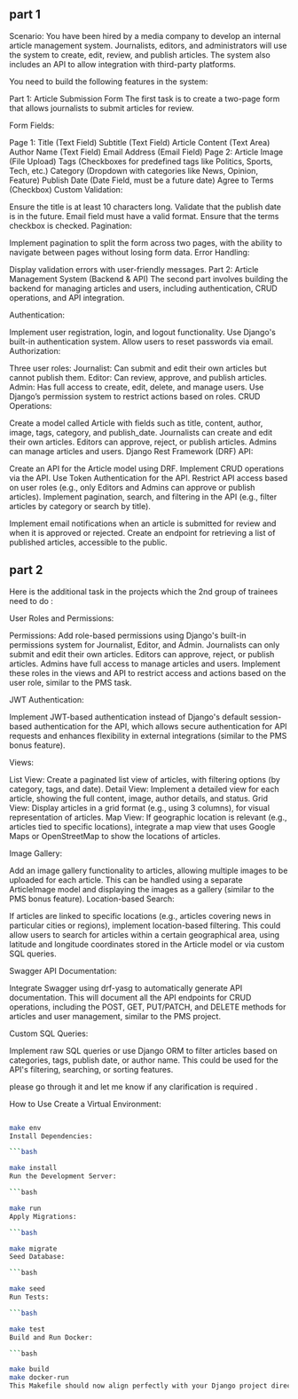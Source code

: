 ## part 1 

Scenario: You have been hired by a media company to develop an internal article management system. Journalists, editors, and administrators will use the system to create, edit, review, and publish articles. The system also includes an API to allow integration with third-party platforms.

You need to build the following features in the system:

Part 1: Article Submission Form
The first task is to create a two-page form that allows journalists to submit articles for review.

Form Fields:

Page 1:
Title (Text Field)
Subtitle (Text Field)
Article Content (Text Area)
Author Name (Text Field)
Email Address (Email Field)
Page 2:
Article Image (File Upload)
Tags (Checkboxes for predefined tags like Politics, Sports, Tech, etc.)
Category (Dropdown with categories like News, Opinion, Feature)
Publish Date (Date Field, must be a future date)
Agree to Terms (Checkbox)
Custom Validation:

Ensure the title is at least 10 characters long.
Validate that the publish date is in the future.
Email field must have a valid format.
Ensure that the terms checkbox is checked.
Pagination:

Implement pagination to split the form across two pages, with the ability to navigate between pages without losing form data.
Error Handling:

Display validation errors with user-friendly messages.
Part 2: Article Management System (Backend & API)
The second part involves building the backend for managing articles and users, including authentication, CRUD operations, and API integration.

Authentication:

Implement user registration, login, and logout functionality.
Use Django's built-in authentication system.
Allow users to reset passwords via email.
Authorization:

Three user roles:
Journalist: Can submit and edit their own articles but cannot publish them.
Editor: Can review, approve, and publish articles.
Admin: Has full access to create, edit, delete, and manage users.
Use Django’s permission system to restrict actions based on roles.
CRUD Operations:

Create a model called Article with fields such as title, content, author, image, tags, category, and publish_date.
Journalists can create and edit their own articles.
Editors can approve, reject, or publish articles.
Admins can manage articles and users.
Django Rest Framework (DRF) API:

Create an API for the Article model using DRF.
Implement CRUD operations via the API.
Use Token Authentication for the API.
Restrict API access based on user roles (e.g., only Editors and Admins can approve or publish articles).
Implement pagination, search, and filtering in the API (e.g., filter articles by category or search by title).

Implement email notifications when an article is submitted for review and when it is approved or rejected.
Create an endpoint for retrieving a list of published articles, accessible to the public.

<!-- ======================================= part 2 ========================================= -->
## part 2 

Here is the additional task in the projects which the 2nd group of trainees need to do :

User Roles and Permissions:

Permissions: Add role-based permissions using Django's built-in permissions system for Journalist, Editor, and Admin.
Journalists can only submit and edit their own articles.
Editors can approve, reject, or publish articles.
Admins have full access to manage articles and users.
Implement these roles in the views and API to restrict access and actions based on the user role, similar to the PMS task.

JWT Authentication:

Implement JWT-based authentication instead of Django's default session-based authentication for the API, which allows secure authentication for API requests and enhances flexibility in external integrations (similar to the PMS bonus feature).

Views:

List View: Create a paginated list view of articles, with filtering options (by category, tags, and date).
Detail View: Implement a detailed view for each article, showing the full content, image, author details, and status.
Grid View: Display articles in a grid format (e.g., using 3 columns), for visual representation of articles.
Map View: If geographic location is relevant (e.g., articles tied to specific locations), integrate a map view that uses Google Maps or OpenStreetMap to show the locations of articles.

Image Gallery:

Add an image gallery functionality to articles, allowing multiple images to be uploaded for each article. This can be handled using a separate ArticleImage model and displaying the images as a gallery (similar to the PMS bonus feature).
Location-based Search:

If articles are linked to specific locations (e.g., articles covering news in particular cities or regions), implement location-based filtering. This could allow users to search for articles within a certain geographical area, using latitude and longitude coordinates stored in the Article model or via custom SQL queries.

Swagger API Documentation:

Integrate Swagger using drf-yasg to automatically generate API documentation. This will document all the API endpoints for CRUD operations, including the POST, GET, PUT/PATCH, and DELETE methods for articles and user management, similar to the PMS project.

Custom SQL Queries:

Implement raw SQL queries or use Django ORM to filter articles based on categories, tags, publish date, or author name. This could be used for the API's filtering, searching, or sorting features.



please go through it and let me know if any clarification is required .



How to Use
Create a Virtual Environment:

```bash

make env
Install Dependencies:

```bash

make install
Run the Development Server:

```bash

make run
Apply Migrations:

```bash

make migrate
Seed Database:

```bash

make seed
Run Tests:

```bash

make test
Build and Run Docker:

```bash

make build
make docker-run
This Makefile should now align perfectly with your Django project directory structure.